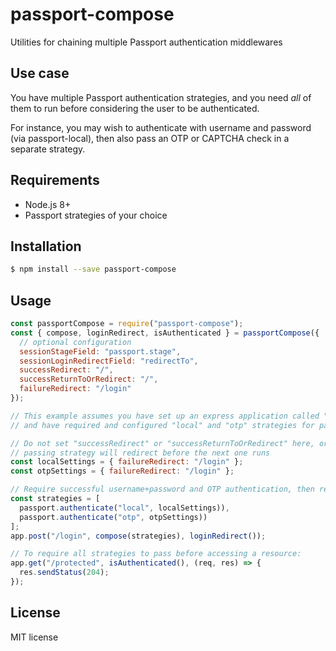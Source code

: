 # passport-compose

Utilities for chaining multiple Passport authentication middlewares

## Use case

You have multiple Passport authentication strategies, and you need _all_ of them to run before considering the user to be authenticated.

For instance, you may wish to authenticate with username and password (via passport-local), then also pass an OTP or CAPTCHA check in a separate strategy.

## Requirements

* Node.js 8+
* Passport strategies of your choice

## Installation

```bash
$ npm install --save passport-compose
```

## Usage

```javascript
const passportCompose = require("passport-compose");
const { compose, loginRedirect, isAuthenticated } = passportCompose({
  // optional configuration
  sessionStageField: "passport.stage",
  sessionLoginRedirectField: "redirectTo",
  successRedirect: "/",
  successReturnToOrRedirect: "/",
  failureRedirect: "/login"
});

// This example assumes you have set up an express application called "app",
// and have required and configured "local" and "otp" strategies for passport

// Do not set "successRedirect" or "successReturnToOrRedirect" here, or a
// passing strategy will redirect before the next one runs
const localSettings = { failureRedirect: "/login" };
const otpSettings = { failureRedirect: "/login" };

// Require successful username+password and OTP authentication, then redirect
const strategies = [
  passport.authenticate("local", localSettings)),
  passport.authenticate("otp", otpSettings))
];
app.post("/login", compose(strategies), loginRedirect());

// To require all strategies to pass before accessing a resource:
app.get("/protected", isAuthenticated(), (req, res) => {
  res.sendStatus(204);
});
```

## License

MIT license
